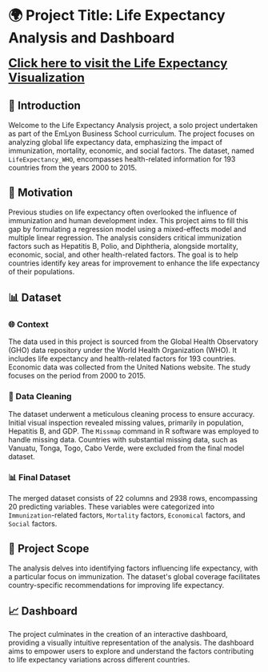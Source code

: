 
# 🌍 Project Title: Life Expectancy Analysis and Dashboard

<a href="https://lifeexpec.shinyapps.io/Vanya/" style="font-size: 24px; font-weight: bold;">Click here to visit the Life Expectancy Visualization</a>

## 🚀 Introduction
Welcome to the Life Expectancy Analysis project, a solo project undertaken as part of the EmLyon Business School curriculum. The project focuses on analyzing global life expectancy data, emphasizing the impact of immunization, mortality, economic, and social factors. The dataset, named `LifeExpectancy_WHO`, encompasses health-related information for 193 countries from the years 2000 to 2015.

## 🌟 Motivation
Previous studies on life expectancy often overlooked the influence of immunization and human development index. This project aims to fill this gap by formulating a regression model using a mixed-effects model and multiple linear regression. The analysis considers critical immunization factors such as Hepatitis B, Polio, and Diphtheria, alongside mortality, economic, social, and other health-related factors. The goal is to help countries identify key areas for improvement to enhance the life expectancy of their populations.

## 📊 Dataset
### 🌐 Context
The data used in this project is sourced from the Global Health Observatory (GHO) data repository under the World Health Organization (WHO). It includes life expectancy and health-related factors for 193 countries. Economic data was collected from the United Nations website. The study focuses on the period from 2000 to 2015.

### 🧹 Data Cleaning
The dataset underwent a meticulous cleaning process to ensure accuracy. Initial visual inspection revealed missing values, primarily in population, Hepatitis B, and GDP. The `Missmap` command in R software was employed to handle missing data. Countries with substantial missing data, such as Vanuatu, Tonga, Togo, Cabo Verde, were excluded from the final model dataset.

### 📊 Final Dataset
The merged dataset consists of 22 columns and 2938 rows, encompassing 20 predicting variables. These variables were categorized into `Immunization`-related factors, `Mortality` factors, `Economical` factors, and `Social` factors.

## 🎯 Project Scope
The analysis delves into identifying factors influencing life expectancy, with a particular focus on immunization. The dataset's global coverage facilitates country-specific recommendations for improving life expectancy.

## 📈 Dashboard
The project culminates in the creation of an interactive dashboard, providing a visually intuitive representation of the analysis. The dashboard aims to empower users to explore and understand the factors contributing to life expectancy variations across different countries.



